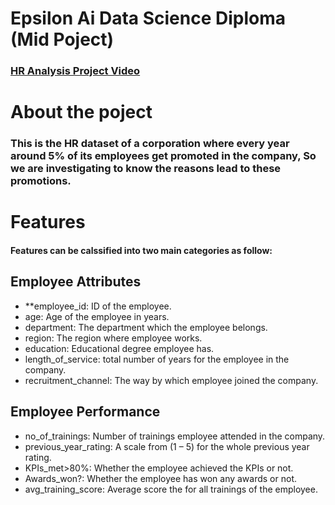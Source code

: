 # Epsilon Ai Data Science Diploma (Mid Poject)
### [HR Analysis Project Video](https://drive.google.com/file/d/1jln2XRPh3mhQZ9Ph6de_fAFJ-qy5d9hO/view?usp=sharing)
# About the poject
### This is the HR dataset of a corporation where every year around 5% of its employees get promoted in the company, So we are investigating to know the reasons lead to these promotions.
# Features
#### Features can be calssified into two main categories as follow:

## Employee Attributes
* **employee_id: ID of the employee.
* age: Age of the employee in years.
* department: The department which the employee belongs.
* region: The region where employee works.
* education: Educational degree employee has.
* length_of_service: total number of years for the employee in the company.
* recruitment_channel: The way by which employee joined the company.

## Employee Performance
* no_of_trainings: Number of trainings employee attended in the company.
* previous_year_rating: A scale from (1 – 5) for the whole previous year rating.
* KPIs_met>80%: Whether the employee achieved the KPIs or not.
* Awards_won?: Whether the employee has won any awards or not.
* avg_training_score: Average score the for all trainings of the employee.
